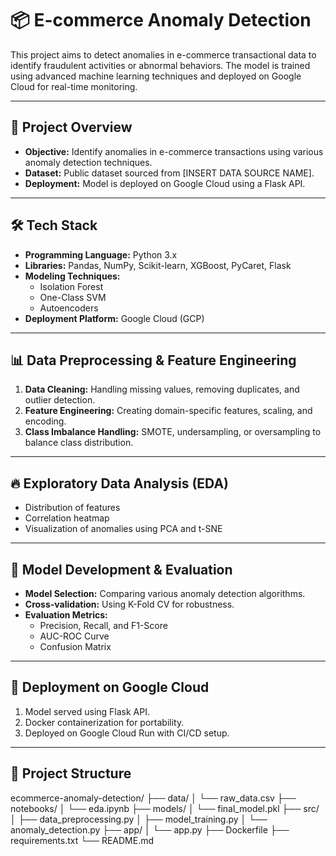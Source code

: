 # 📦 E-commerce Anomaly Detection

This project aims to detect anomalies in e-commerce transactional data to identify fraudulent activities or abnormal behaviors. The model is trained using advanced machine learning techniques and deployed on Google Cloud for real-time monitoring.

---

## 📖 Project Overview
- **Objective:** Identify anomalies in e-commerce transactions using various anomaly detection techniques.
- **Dataset:** Public dataset sourced from [INSERT DATA SOURCE NAME].
- **Deployment:** Model is deployed on Google Cloud using a Flask API.

---

## 🛠️ Tech Stack
- **Programming Language:** Python 3.x
- **Libraries:** Pandas, NumPy, Scikit-learn, XGBoost, PyCaret, Flask
- **Modeling Techniques:**
  - Isolation Forest
  - One-Class SVM
  - Autoencoders
- **Deployment Platform:** Google Cloud (GCP)

---

## 📊 Data Preprocessing & Feature Engineering
1. **Data Cleaning:** Handling missing values, removing duplicates, and outlier detection.
2. **Feature Engineering:** Creating domain-specific features, scaling, and encoding.
3. **Class Imbalance Handling:** SMOTE, undersampling, or oversampling to balance class distribution.

---

## 🔥 Exploratory Data Analysis (EDA)
- Distribution of features
- Correlation heatmap
- Visualization of anomalies using PCA and t-SNE

---

## 🎯 Model Development & Evaluation
- **Model Selection:** Comparing various anomaly detection algorithms.
- **Cross-validation:** Using K-Fold CV for robustness.
- **Evaluation Metrics:**
  - Precision, Recall, and F1-Score
  - AUC-ROC Curve
  - Confusion Matrix

---

## 🚀 Deployment on Google Cloud
1. Model served using Flask API.
2. Docker containerization for portability.
3. Deployed on Google Cloud Run with CI/CD setup.

---

## 📂 Project Structure
ecommerce-anomaly-detection/ ├── data/ │ └── raw_data.csv ├── notebooks/ │ └── eda.ipynb ├── models/ │ └── final_model.pkl ├── src/ │ ├── data_preprocessing.py │ ├── model_training.py │ └── anomaly_detection.py ├── app/ │ └── app.py ├── Dockerfile ├── requirements.txt └── README.md
